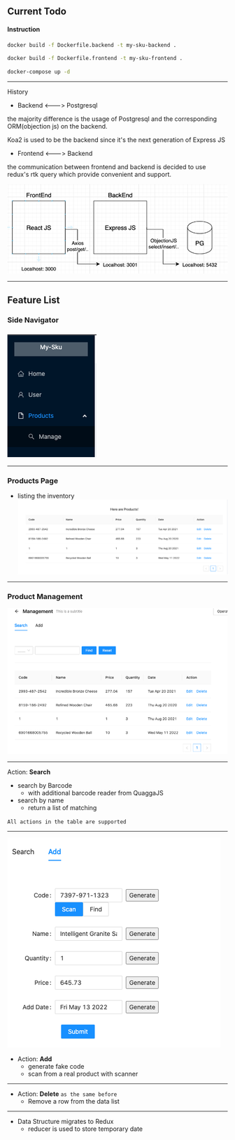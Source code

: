 
## Current Todo

#### Instruction

```bash
docker build -f Dockerfile.backend -t my-sku-backend .
```
```bash
docker build -f Dockerfile.frontend -t my-sku-frontend .
```
```bash
docker-compose up -d
```

---

History

* Backend <---> Postgresql

the majority difference is the usage of Postgresql 
and the corresponding ORM(objection js) on the backend.

Koa2 is used to be the backend since it's 
the next generation of Express JS

* Frontend <---> Backend

the communication between frontend and backend is
decided to use redux's rtk query which provide convenient
and support.

![](readme/pg-koa.png)

---

## Feature List

### Side Navigator

### ![](readme/side_navigator.png)

---

### Products Page
* listing the inventory
![](readme/list.png)

---

### Product Management
![](readme/product_manage.png)

---

Action: **Search**
* search by Barcode
  * with additional barcode reader from QuaggaJS
* search by name
  * return a list of matching
  
`All actions in the table are supported`

---

![](readme/add.png)
* Action: **Add**
  * generate fake code 
  * scan from a real product with scanner

---

* Action: **Delete** `as the same before`
  * Remove a row from the data list
  
---

* Data Structure migrates to Redux
  * reducer is used to store temporary date